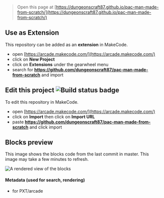  


> Open this page at [https://dungeonscraft87.github.io/pac-man-made-from-scratch/](https://dungeonscraft87.github.io/pac-man-made-from-scratch/)

## Use as Extension

This repository can be added as an **extension** in MakeCode.

* open [https://arcade.makecode.com/](https://arcade.makecode.com/)
* click on **New Project**
* click on **Extensions** under the gearwheel menu
* search for **https://github.com/dungeonscraft87/pac-man-made-from-scratch** and import

## Edit this project ![Build status badge](https://github.com/dungeonscraft87/pac-man-made-from-scratch/workflows/MakeCode/badge.svg)

To edit this repository in MakeCode.

* open [https://arcade.makecode.com/](https://arcade.makecode.com/)
* click on **Import** then click on **Import URL**
* paste **https://github.com/dungeonscraft87/pac-man-made-from-scratch** and click import

## Blocks preview

This image shows the blocks code from the last commit in master.
This image may take a few minutes to refresh.

![A rendered view of the blocks](https://github.com/dungeonscraft87/pac-man-made-from-scratch/raw/master/.github/makecode/blocks.png)

#### Metadata (used for search, rendering)

* for PXT/arcade
<script src="https://makecode.com/gh-pages-embed.js"></script><script>makeCodeRender("{{ site.makecode.home_url }}", "{{ site.github.owner_name }}/{{ site.github.repository_name }}");</script>
